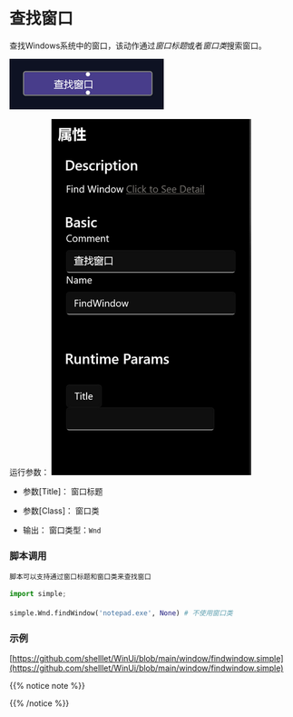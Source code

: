 # 查找窗口 
查找Windows系统中的窗口，该动作通过*窗口标题*或者*窗口类*搜索窗口。

![find window](./images/2022-11-08_191853.png 'size=90%')


运行参数：
![param](./images/2022-11-08_192115.png 'size=90%')


* 参数[Title]： 窗口标题
* 参数[Class]： 窗口类

* 输出： 窗口类型：`Wnd`


### 脚本调用
    脚本可以支持通过窗口标题和窗口类来查找窗口

```python
import simple;

simple.Wnd.findWindow('notepad.exe', None) # 不使用窗口类
```

### 示例

[https://github.com/shelllet/WinUi/blob/main/window/findwindow.simple](https://github.com/shelllet/WinUi/blob/main/window/findwindow.simple)


{{% notice note %}}

{{% /notice %}}